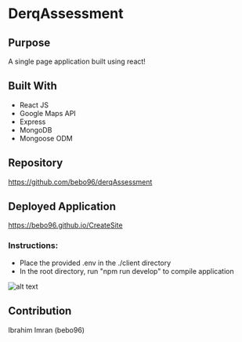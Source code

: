 # DerqAssessment

## Purpose
A single page application built using react!

## Built With 
* React JS
* Google Maps API
* Express
* MongoDB
* Mongoose ODM

## Repository
https://github.com/bebo96/derqAssessment

## Deployed Application 
https://bebo96.github.io/CreateSite

### Instructions: 
* Place the provided .env in the ./client directory 
* In the root directory, run "npm run develop" to compile application 

![alt text](./server/assets/images/create-site-screenshot.png)

## Contribution
Ibrahim Imran (bebo96)
